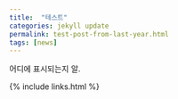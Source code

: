 ```yaml
---
title:  "테스트"
categories: jekyll update
permalink: test-post-from-last-year.html
tags: [news]
---
```


어디에 표시되는지 알.

{% include links.html %}
